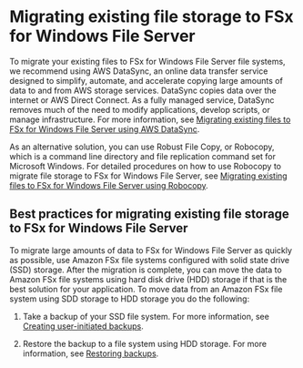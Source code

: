 # Migrating existing file storage to FSx for Windows File Server<a name="migrate-files-fsx"></a>

To migrate your existing files to FSx for Windows File Server file systems, we recommend using AWS DataSync, an online data transfer service designed to simplify, automate, and accelerate copying large amounts of data to and from AWS storage services\. DataSync copies data over the internet or AWS Direct Connect\. As a fully managed service, DataSync removes much of the need to modify applications, develop scripts, or manage infrastructure\. For more information, see [Migrating existing files to FSx for Windows File Server using AWS DataSync](migrate-files-to-fsx-datasync.md)\.

As an alternative solution, you can use Robust File Copy, or Robocopy, which is a command line directory and file replication command set for Microsoft Windows\. For detailed procedures on how to use Robocopy to migrate file storage to FSx for Windows File Server, see [Migrating existing files to FSx for Windows File Server using Robocopy](migrate-files-to-fsx.md)\.

## Best practices for migrating existing file storage to FSx for Windows File Server<a name="migrate-best-practices"></a>

To migrate large amounts of data to FSx for Windows File Server as quickly as possible, use Amazon FSx file systems configured with solid state drive \(SSD\) storage\. After the migration is complete, you can move the data to Amazon FSx file systems using hard disk drive \(HDD\) storage if that is the best solution for your application\. To move data from an Amazon FSx file system using SDD storage to HDD storage you do the following:

1. Take a backup of your SSD file system\. For more information, see [Creating user\-initiated backups](using-backups.md#creating-backups)\.

1. Restore the backup to a file system using HDD storage\. For more information, see [Restoring backups](using-backups.md#restoring-backups)\.